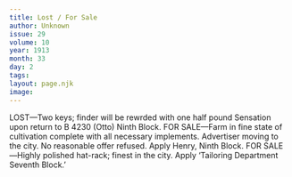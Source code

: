 ```yaml
---
title: Lost / For Sale
author: Unknown 
issue: 29
volume: 10
year: 1913
month: 33
day: 2
tags:
layout: page.njk
image:
---
```

LOST—Two keys; finder will be rewrded with one half pound Sensation upon return to B 4230 (Otto) Ninth Block.       FOR SALE—Farm in fine state of cultivation complete with all necessary implements. Advertiser moving to the city. No reasonable offer refused. Apply Henry, Ninth Block.       FOR SALE—Highly polished hat-rack; finest in the city. Apply ‘Tailoring Department Seventh Block.’
